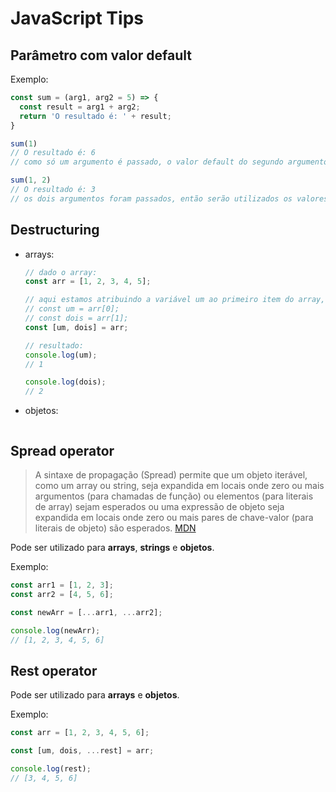 # JavaScript Tips

## Parâmetro com valor default

Exemplo:

```js
const sum = (arg1, arg2 = 5) => {
  const result = arg1 + arg2;
  return 'O resultado é: ' + result;
}

sum(1)
// O resultado é: 6
// como só um argumento é passado, o valor default do segundo argumento é utilizado

sum(1, 2)
// O resultado é: 3
// os dois argumentos foram passados, então serão utilizados os valores passados
```

## Destructuring

- arrays:
  ```js
  // dado o array:
  const arr = [1, 2, 3, 4, 5];

  // aqui estamos atribuindo a variável um ao primeiro item do array, e dois ao segundo item, como se estivéssemos fazendo:
  // const um = arr[0];
  // const dois = arr[1];
  const [um, dois] = arr;

  // resultado:
  console.log(um);
  // 1

  console.log(dois);
  // 2
  ```
- objetos:
  ```js

  ```

## Spread operator

> A sintaxe de propagação (Spread) permite que um objeto iterável, como um array ou string, seja expandida em locais onde zero ou mais argumentos (para chamadas de função) ou elementos (para literais de array) sejam esperados ou uma expressão de objeto seja expandida em locais onde zero ou mais pares de chave-valor (para literais de objeto) são esperados. [MDN](https://developer.mozilla.org/pt-BR/docs/Web/JavaScript/Reference/Operators/Spread_operator)

Pode ser utilizado para **arrays**, **strings** e **objetos**.

Exemplo:

```js
const arr1 = [1, 2, 3];
const arr2 = [4, 5, 6];

const newArr = [...arr1, ...arr2];

console.log(newArr);
// [1, 2, 3, 4, 5, 6]
```

## Rest operator
Pode ser utilizado para **arrays** e **objetos**.

Exemplo:

```js
const arr = [1, 2, 3, 4, 5, 6];

const [um, dois, ...rest] = arr;

console.log(rest);
// [3, 4, 5, 6]
```
